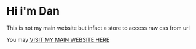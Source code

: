 # Hi i'm Dan

This is not my main website but infact a store to access raw css from url

You may <a href="https://unofficialdxnny.netlify.app">VISIT MY MAIN WEBSITE HERE</a>


